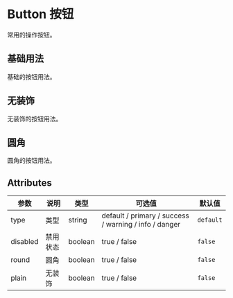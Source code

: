 # Button 按钮

常用的操作按钮。

## 基础用法

基础的按钮用法。

<demo src="../../components/button/button.vue" desc="按钮基本用法，可以使用`type`控制按钮样式" ></demo>


## 无装饰

无装饰的按钮用法。

<demo src="../../components/button/button-plain.vue" desc="使用`plain`控制" ></demo>

## 圆角

圆角的按钮用法。

<demo src="../../components/button/button-round.vue" desc="使用`round`控制" ></demo>


## Attributes

| 参数     | 说明     | 类型    | 可选值                                                | 默认值    |
| -------- | -------- | ------- | ----------------------------------------------------- | --------- |
| type     | 类型     | string  | default / primary / success / warning / info / danger | `default` |
| disabled | 禁用状态 | boolean | true / false                                          | `false`   |
| round    | 圆角     | boolean | true / false                                          | `false`   |
| plain    | 无装饰   | boolean | true / false                                          | `false`   |
